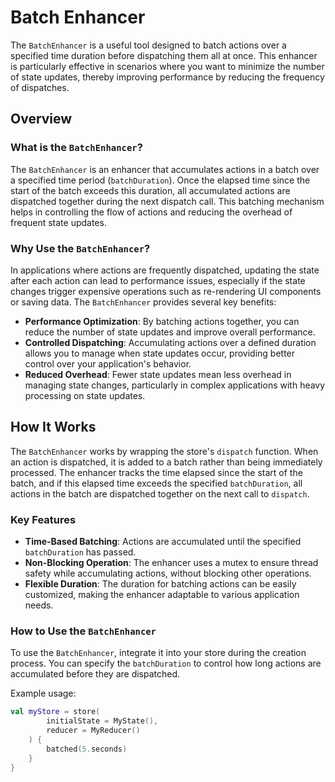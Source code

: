# Batch Enhancer

The `BatchEnhancer` is a useful tool designed to batch actions over a specified time duration before dispatching them all at once. This enhancer is particularly effective in scenarios where you want to minimize the number of state updates, thereby improving performance by reducing the frequency of dispatches.

## Overview

### What is the `BatchEnhancer`?

The `BatchEnhancer` is an enhancer that accumulates actions in a batch over a specified time period (`batchDuration`). Once the elapsed time since the start of the batch exceeds this duration, all accumulated actions are dispatched together during the next dispatch call. This batching mechanism helps in controlling the flow of actions and reducing the overhead of frequent state updates.

### Why Use the `BatchEnhancer`?

In applications where actions are frequently dispatched, updating the state after each action can lead to performance issues, especially if the state changes trigger expensive operations such as re-rendering UI components or saving data. The `BatchEnhancer` provides several key benefits:

- **Performance Optimization**: By batching actions together, you can reduce the number of state updates and improve overall performance.
- **Controlled Dispatching**: Accumulating actions over a defined duration allows you to manage when state updates occur, providing better control over your application's behavior.
- **Reduced Overhead**: Fewer state updates mean less overhead in managing state changes, particularly in complex applications with heavy processing on state updates.

## How It Works

The `BatchEnhancer` works by wrapping the store's `dispatch` function. When an action is dispatched, it is added to a batch rather than being immediately processed. The enhancer tracks the time elapsed since the start of the batch, and if this elapsed time exceeds the specified `batchDuration`, all actions in the batch are dispatched together on the next call to `dispatch`.

### Key Features

- **Time-Based Batching**: Actions are accumulated until the specified `batchDuration` has passed.
- **Non-Blocking Operation**: The enhancer uses a mutex to ensure thread safety while accumulating actions, without blocking other operations.
- **Flexible Duration**: The duration for batching actions can be easily customized, making the enhancer adaptable to various application needs.

### How to Use the `BatchEnhancer`

To use the `BatchEnhancer`, integrate it into your store during the creation process. You can specify the `batchDuration` to control how long actions are accumulated before they are dispatched.

Example usage:

```kotlin
val myStore = store(
        initialState = MyState(),
        reducer = MyReducer()
    ) {
        batched(5.seconds)
    }
}
```